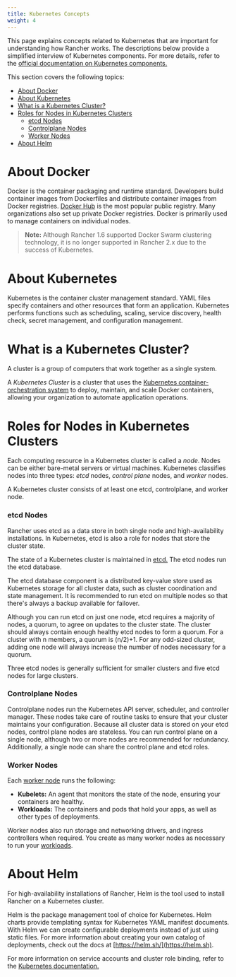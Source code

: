```yaml
---
title: Kubernetes Concepts
weight: 4
---
```


This page explains concepts related to Kubernetes that are important for understanding how Rancher works. The descriptions below provide a simplified interview of Kubernetes components. For more details, refer to the [official documentation on Kubernetes components.](https://kubernetes.io/docs/concepts/overview/components/)

This section covers the following topics:

- [About Docker](#about-docker)
- [About Kubernetes](#about-kubernetes)
- [What is a Kubernetes Cluster?](#what-is-a-kubernetes-cluster)
- [Roles for Nodes in Kubernetes Clusters](#roles-for-nodes-in-kubernetes-clusters)
  - [etcd Nodes](#etcd-nodes)
  - [Controlplane Nodes](#controlplane-nodes)
  - [Worker Nodes](#worker-nodes)
- [About Helm](#about-helm)

# About Docker

Docker is the container packaging and runtime standard. Developers build container images from Dockerfiles and distribute container images from Docker registries. [Docker Hub](https://hub.docker.com) is the most popular public registry. Many organizations also set up private Docker registries. Docker is primarily used to manage containers on individual nodes.

>**Note:** Although Rancher 1.6 supported Docker Swarm clustering technology, it is no longer supported in Rancher 2.x due to the success of Kubernetes.

# About Kubernetes

Kubernetes is the container cluster management standard. YAML files specify containers and other resources that form an application. Kubernetes performs functions such as scheduling, scaling, service discovery, health check, secret management, and configuration management.

# What is a Kubernetes Cluster?

A cluster is a group of computers that work together as a single system.

A _Kubernetes Cluster_ is a cluster that uses the [Kubernetes container-orchestration system](https://kubernetes.io/) to deploy, maintain, and scale Docker containers, allowing your organization to automate application operations.

# Roles for Nodes in Kubernetes Clusters

Each computing resource in a Kubernetes cluster is called a _node_. Nodes can be either bare-metal servers or virtual machines. Kubernetes classifies nodes into three types: _etcd_ nodes, _control plane_ nodes, and _worker_ nodes.

A Kubernetes cluster consists of at least one etcd, controlplane, and worker node.

### etcd Nodes

Rancher uses etcd as a data store in both single node and high-availability installations. In Kubernetes, etcd is also a role for nodes that store the cluster state.

The state of a Kubernetes cluster is maintained in [etcd.](https://kubernetes.io/docs/concepts/overview/components/#etcd)  The etcd nodes run the etcd database.

The etcd database component is a distributed key-value store used as Kubernetes storage for all cluster data, such as cluster coordination and state management. It is recommended to run etcd on multiple nodes so that there's always a backup available for failover. 

Although you can run etcd on just one node, etcd requires a majority of nodes, a quorum, to agree on updates to the cluster state. The cluster should always contain enough healthy etcd nodes to form a quorum. For a cluster with n members, a quorum is (n/2)+1. For any odd-sized cluster, adding one node will always increase the number of nodes necessary for a quorum.

Three etcd nodes is generally sufficient for smaller clusters and five etcd nodes for large clusters.

### Controlplane Nodes

Controlplane nodes run the Kubernetes API server, scheduler, and controller manager. These nodes take care of routine tasks to ensure that your cluster maintains your configuration. Because all cluster data is stored on your etcd nodes, control plane nodes are stateless. You can run control plane on a single node, although two or more nodes are recommended for redundancy. Additionally, a single node can share the control plane and etcd roles.

### Worker Nodes
    
Each [worker node](https://kubernetes.io/docs/concepts/architecture/nodes/) runs the following:

- **Kubelets:** An agent that monitors the state of the node, ensuring your containers are healthy.
- **Workloads:** The containers and pods that hold your apps, as well as other types of deployments.

Worker nodes also run storage and networking drivers, and ingress controllers when required. You create as many worker nodes as necessary to run your  [workloads]({{<baseurl>}}/rancher/latest/en/k8s-in-rancher/workloads/).

# About Helm

For high-availability installations of Rancher, Helm is the tool used to install Rancher on a Kubernetes cluster.

Helm is the package management tool of choice for Kubernetes. Helm charts provide templating syntax for Kubernetes YAML manifest documents. With Helm we can create configurable deployments instead of just using static files. For more information about creating your own catalog of deployments, check out the docs at [https://helm.sh/](https://helm.sh).

For more information on service accounts and cluster role binding, refer to the [Kubernetes documentation.](https://kubernetes.io/docs/reference/access-authn-authz/rbac/)